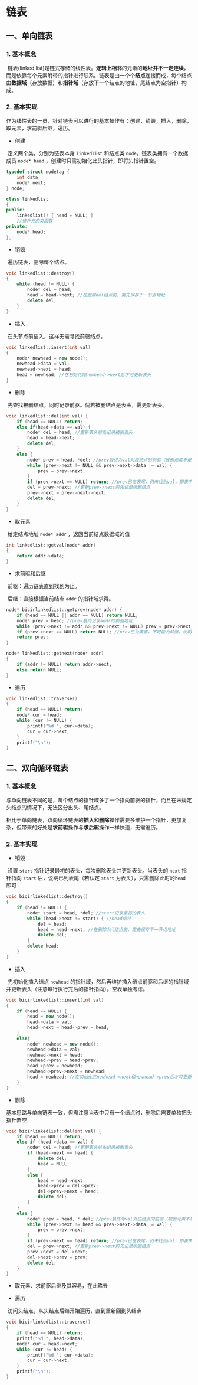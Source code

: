 # 链表

## 一、单向链表

### 1. 基本概念

​		链表(linked list)是链式存储的线性表。**逻辑上相邻**的元素的**地址并不一定连续**，而是依靠每个元素附带的指针进行联系。链表是由一个个**结点**连接而成，每个结点由**数据域**（存放数据）和**指针域**（存放下一个结点的地址，尾结点为空指针）构成。

### 2. 基本实现

​		作为线性表的一员，针对链表可以进行的基本操作有：创建，销毁，插入，删除，取元素，求前驱后继，遍历。

- 创建

​		定义两个类，分别为链表本身 `linkedlist` 和结点类 `node`。链表类拥有一个数据成员 `node* head` ，创建时只需初始化此头指针，即将头指针置空。

```c++
typedef struct nodetag {
	int data;
	node* next;
} node;

class linkedlist
{
public:
	linkedlist() { head = NULL; }
	//待补充的类函数
private:
	node* head;
};
```




- 销毁

​		遍历链表，删除每个结点。

```c++
void linkedlist::destroy()
{
	while (head != NULL) {
		node* del = head;
		head = head->next; //在删除del结点前，需先保存下一节点地址
		delete del;
	}
}
```



- 插入

​		在头节点前插入，这样无需寻找前驱结点。

```c++
void linkedlist::insert(int val)
{
	node* newhead = new node();
	newhead->data = val;
	newhead->next = head;
	head = newhead; //在初始化完newhead->next后才可更新表头
}
```



- 删除

​		先查找被删结点，同时记录前驱。倘若被删结点是表头，需更新表头。

```c++
void linkedlist::del(int val) {
	if (head == NULL) return;
	else if(head->data == val) {
		node* del = head; //更新表头前先记录被删表头
		head = head->next;
		delete del;
	}
	else {
		node* prev = head, *del; //prev最终为val对应结点的前驱（被删元素不是表头，故一定存在前驱）
		while (prev->next != NULL && prev->next->data != val) {
			prev = prev->next;
		}
		if (prev->next == NULL) return; //prev已在表尾，仍未找到val，即表中没有val，无需删除
		del = prev->next; //更新prev->next前先记录所删结点
		prev->next = prev->next->next;
		delete del;
	}
}
```



- 取元素

​		给定结点地址 `node* addr` ，返回当前结点数据域的值

```c++
int linkedlist::getval(node* addr)
{
	return addr->data;
}
```



- 求前驱和后继

​		前驱：遍历链表直到找到为止。

​		后继：直接根据当前结点 `addr` 的指针域求得。

```c++
node* bicirlinkedlist::getprev(node* addr) {
	if (head == NULL || addr == NULL) return NULL;
	node* prev = head; //prev最终记录addr的前驱地址
	while (prev->next != addr && prev->next != NULL) prev = prev->next;
	if (prev->next == NULL) return NULL; //prev已为表底，不可能为前驱，说明addr不在表中
	return prev;
}

node* linkedlist::getnext(node* addr)
{
	if (addr != NULL) return addr->next;
    else return NULL;
}
```



- 遍历

```c++
void linkedlist::traverse()
{
	if (head == NULL) return;
	node* cur = head;
	while (cur != NULL) {
		printf("%d ", cur->data);
		cur = cur->next;
	}
	printf("\n");
}
```



## 二、双向循环链表

### 1. 基本概念		

​		与单向链表不同的是，每个结点的指针域多了一个指向前驱的指针，而且在未规定头结点的情况下，无法区分出头、尾结点。

​		相比于单向链表，双向循环链表的**插入和删除**操作需要多维护一个指针，更加复杂，但带来的好处是**求前驱**操作与**求后驱**操作一样快速，无需遍历。

### 2. 基本实现

- 销毁

​		设置 `start` 指针记录最初的表头，每次删除表头并更新表头。当表头的 `next` 指针指向 `start` 后，说明已到表尾（若认定 `start` 为表头），只需删除此时的`head` 即可

```c++
void bicirlinkedlist::destroy()
{
	if (head != NULL) {
		node* start = head, *del; //start记录最初的表头
		while (head->next != start) { //head指针
			del = head;
			head = head->next; //在删除del结点前，需先保存下一节点地址
			delete del;
		}
		delete head;
	}
}
```



- 插入

​		先初始化插入结点 `newhead` 的指针域，然后再维护插入结点前驱和后继的指针域并更新表头（注意每行执行完后的指针指向）。空表单独考虑。

```c++
void bicirlinkedlist::insert(int val)
{
	if (head == NULL) {
		head = new node();
		head->data = val;
		head->next = head->prev = head;
	}
	else{
		node* newhead = new node();
		newhead->data = val;
		newhead->next = head;
		newhead->prev = head->prev;
		head->prev = newhead;
		newhead->prev->next = newhead;
		head = newhead; //在初始化完newhead->next和newhead->prev后才可更新表头
	}
}
```



- 删除

​		基本思路与单向链表一致，但需注意当表中只有一个结点时，删除后需要单独把头指针置空

```c++
void bicirlinkedlist::del(int val) {
	if (head == NULL) return;
	else if (head->data == val) {
		node* del = head; //更新表头前先记录被删表头
		if (head->next == head) {
			delete del;
			head = NULL;
		}
		else {
			head = head->next;
			head->prev = del->prev;
			del->prev->next = head;
			delete del;
		}
	}
	else {
		node* prev = head, * del; //prev最终为val对应结点的前驱（被删元素不是表头，故一定存在前驱）
		while (prev->next != head && prev->next->data != val) {
			prev = prev->next;
		}
		if (prev->next == head) return; //prev已在表尾，仍未找到val，即表中没有val，无需删除
		del = prev->next; //更新prev->next前先记录所删结点
		prev->next = del->next;
		del->next->prev = prev;
		delete del;
	}
}
```



- 取元素、求前驱后继及其容易，在此略去

- 遍历

​		访问头结点，从头结点后继开始遍历，直到重新回到头结点

```c++
void bicirlinkedlist::traverse()
{
	if (head == NULL) return;
	printf("%d ", head->data);
	node* cur = head->next;
	while (cur != head) {
		printf("%d ", cur->data);
		cur = cur->next;
	}
	printf("\n");
}
```

